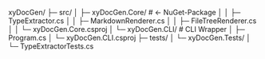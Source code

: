 ﻿xyDocGen/
├─ src/
│  ├─ xyDocGen.Core/							#	<-	NuGet-Package
│  │  ├─ TypeExtractor.cs
│  │  ├─ MarkdownRenderer.cs
│  │  ├─ FileTreeRenderer.cs
│  │  └─ xyDocGen.Core.csproj
│  └─ xyDocGen.CLI/              # CLI Wrapper
│     ├─ Program.cs
│     └─ xyDocGen.CLI.csproj
├─ tests/
│  └─ xyDocGen.Tests/
│     └─ TypeExtractorTests.cs

